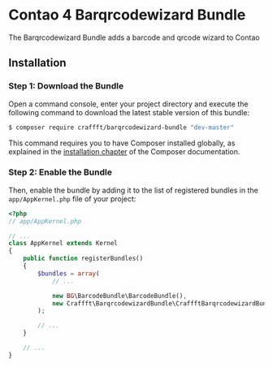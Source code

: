 Contao 4 Barqrcodewizard Bundle
=======================

The Barqrcodewizard Bundle adds a barcode and qrcode wizard to Contao

Installation
------------

### Step 1: Download the Bundle

Open a command console, enter your project directory and execute the
following command to download the latest stable version of this bundle:

```bash
$ composer require craffft/barqrcodewizard-bundle "dev-master"
```

This command requires you to have Composer installed globally, as explained
in the [installation chapter](https://getcomposer.org/doc/00-intro.md)
of the Composer documentation.

### Step 2: Enable the Bundle

Then, enable the bundle by adding it to the list of registered bundles
in the `app/AppKernel.php` file of your project:

```php
<?php
// app/AppKernel.php

// ...
class AppKernel extends Kernel
{
    public function registerBundles()
    {
        $bundles = array(
            // ...

            new BG\BarcodeBundle\BarcodeBundle(),
            new Craffft\BarqrcodewizardBundle\CraffftBarqrcodewizardBundle(),
        );

        // ...
    }

    // ...
}
```
